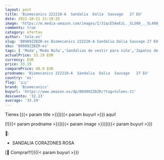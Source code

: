 ```yaml
---
layout: post
title: 'Biomecanics 222210-A  Sandalia  Dalia  Sauvage   27 EU'
date: 2022-10-21 21:19:25
image: 'https://m.media-amazon.com/images/I/31qcE5AeEzL._SL500_._SL400_.jpg'
comments: true
category: ofertas
author: 'tole.es'
slug: 'B0989ZZBZR-es Biomecanics 222210-A Sandalia Dalia Sauvage 27 EU'
sku: 'B0989ZZBZR-es'
tags: [ 'Moda','Moda Niña','Sandalias de vestir para niña','Zapatos de niña','biomecanics','sandalia','🇪🇸', ]
actualPrice: 33.19 EUR
currency: EUR
price: 33.19
comparePrice: 48.9 EUR
prodname: 'Biomecanics 222210-A  Sandalia  Dalia  Sauvage   27 EU'
country: 'es'
flag: '🇪🇸'
brand: 'Biomecanics'
buyurl: 'https://www.amazon.es/dp/B0989ZZBZR/?tag=tolees-21'
descuento: '32.13'
average: '33.19'
---
```


Tienes [{{< param title >}}]({{< param buyurl >}}) aqui!

[![{{< param prodname >}}]({{< param image >}})]({{< param buyurl >}})

🔎:

- SANDALIA CORAZONES ROSA

[🛒 Comprar!!!]({{< param buyurl >}})

